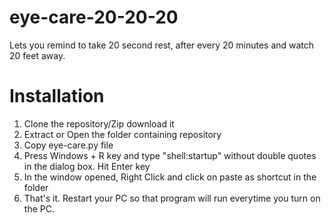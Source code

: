 # eye-care-20-20-20
Lets you remind to take 20 second rest, after every 20 minutes and watch 20 feet away.

# Installation

1. Clone the repository/Zip download it
2. Extract or Open the folder containing repository
3. Copy eye-care.py file
4. Press Windows + R key and type "shell:startup" without double quotes in the dialog box. Hit Enter key
5. In the window opened, Right Click and click on paste as shortcut in the folder
6. That's it. Restart your PC so that program will run everytime you turn on the PC.
